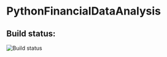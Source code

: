 # PythonFinancialDataAnalysis
## Build status:
![Build status](https://travis-ci.org/ycc1107/PythonFinancialDataAnalysis.svg?branch=master)

